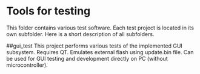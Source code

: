 # Tools for testing
This folder contains various test software. Each test project is located in its own subfolder. Here is a short description of all subfolders.

##gui_test
This project performs various tests of the implemented GUI subsystem. Requires QT. Emulates external flash using update.bin file. Can be used for GUI testing and development directly on PC (without microcontroller).
